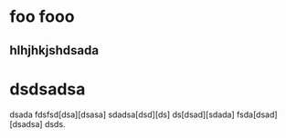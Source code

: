 # foo fooo

hlhjhkjshdsada
---
# dsdsadsa

dsada fdsfsd[dsa][dsasa] sdadsa[dsd][ds] ds[dsad][sdada] fsda[dsad][dsadsa] dsds.

